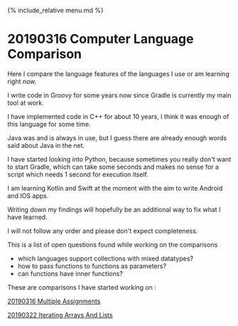 {% include_relative menu.md %}

# 20190316 Computer Language Comparison

Here I compare the language features of the languages I use or am learning right now.

I write code in Groovy for some years now since Gradle is currently my main tool at work.

I have implemented code in C++ for about 10 years, I think it was enough of this language for some time.

Java was and is always in use, but I guess there are already enough words said about Java in the net.

I have started looking into Python, because sometimes you really don't want to start Gradle, 
which can take some seconds and makes no sense for a script which needs 1 second for execution itself.

I am learning Kotlin and Swift at the moment with the aim to write Android and IOS apps.

Writing down my findings will hopefully be an additional way to fix what I have learned.

I will not follow any order and please don't expect completeness.

This is a list of open questions found while working on the comparisons

* which languages support collections with mixed datatypes?
* how to pass functions to functions as parameters?
* can functions have inner functions?

These are comparisons I have started working on :

[20190316 Multiple Assignments](20190316_Multiple_Assignments.md)

[20190322 Iterating Arrays And Lists](20190322_Iterating_Arrays_And_Lists.md)
